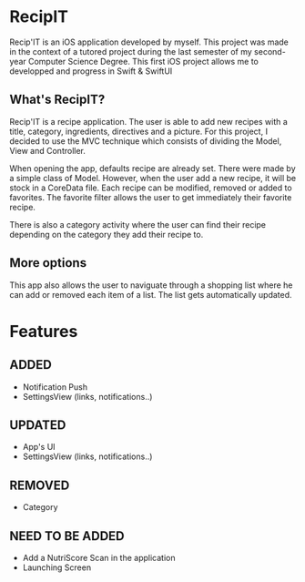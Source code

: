 # RecipIT

Recip'IT is an iOS application developed by myself. 
This project was made in the context of a tutored project during the last semester of my second-year Computer Science Degree.
This first iOS project allows me to developped and progress in Swift & SwiftUI

## What's RecipIT?
Recip'IT is a recipe application. The user is able to add new recipes with a title, category, ingredients, directives and a picture.
For this project, I decided to use the MVC technique which consists of dividing the Model, View and Controller.

When opening the app, defaults recipe are already set. There were made by a simple class of Model. However, when the user add a new recipe, it will be stock
in a CoreData file. Each recipe can be modified, removed or added to favorites. The favorite filter allows the user to get immediately their favorite recipe.

There is also a category activity where the user can find their recipe depending on the category they add their recipe to.

## More options
This app also allows the user to naviguate through a shopping list where he can add or removed each item of a list. The list gets automatically updated.

# Features
## ADDED
- Notification Push
- SettingsView (links, notifications..)

## UPDATED
- App's UI
- SettingsView (links, notifications..)

## REMOVED
- Category 

## NEED TO BE ADDED
- Add a NutriScore Scan in the application
- Launching Screen

